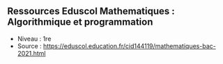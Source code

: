 ## Ressources Eduscol Mathematiques : Algorithmique et programmation
* Niveau : 1re
* Source : https://eduscol.education.fr/cid144119/mathematiques-bac-2021.html
